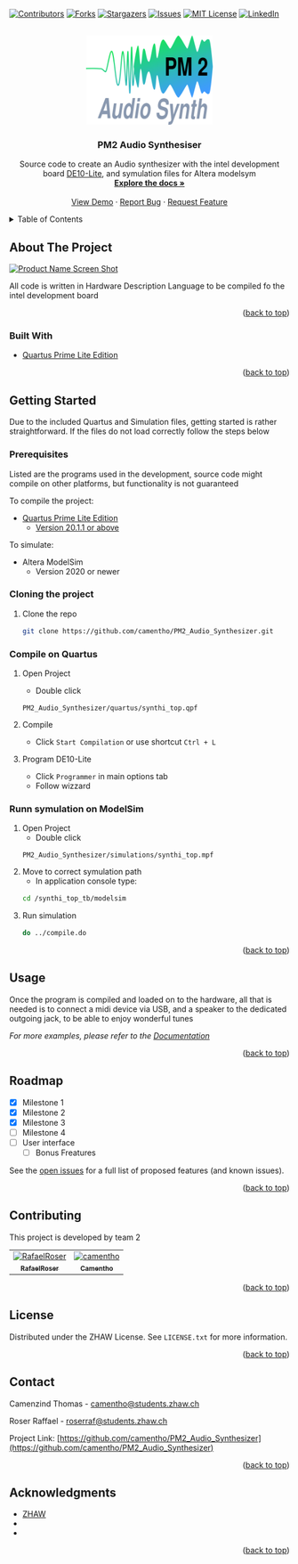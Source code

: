 <div id="top"></div>

<!-- PROJECT SHIELDS -->
<!--
*** I'm using markdown "reference style" links for readability.
*** Reference links are enclosed in brackets [ ] instead of parentheses ( ).
*** See the bottom of this document for the declaration of the reference variables
*** for contributors-url, forks-url, etc. This is an optional, concise syntax you may use.
*** https://www.markdownguide.org/basic-syntax/#reference-style-links
-->
[![Contributors][contributors-shield]][contributors-url]
[![Forks][forks-shield]][forks-url]
[![Stargazers][stars-shield]][stars-url]
[![Issues][issues-shield]][issues-url]
[![MIT License][license-shield]][license-url]
[![LinkedIn][linkedin-shield]][linkedin-url]



<!-- PROJECT LOGO -->
<br />
<div align="center">
  <a href="https://github.com/camentho/PM2_Audio_Synthesizer">
    <img src="Images/logo.svg" alt="Logo" width="228" height="160">
  </a>

<h3 align="center">PM2 Audio Synthesiser</h3>

  <p align="center">
    Source code to create an Audio synthesizer with the intel development board <a href="https://www.intel.com/content/dam/www/programmable/us/en/portal/dsn/42/doc-us-dsnbk-42-2912030810549-de10-lite-user-manual.pdf"> DE10-Lite</a>, and symulation files for Altera modelsym
    <br />
    <a href="https://github.com/camentho/PM2_Audio_Synthesizer"><strong>Explore the docs »</strong></a>
    <br />
    <br />
    <a href="https://github.com/camentho/PM2_Audio_Synthesizer">View Demo</a>
    ·
    <a href="https://github.com/camentho/PM2_Audio_Synthesizer/issues">Report Bug</a>
    ·
    <a href="https://github.com/camentho/PM2_Audio_Synthesizer/issues">Request Feature</a>
  </p>
</div>



<!-- TABLE OF CONTENTS -->
<details>
  <summary>Table of Contents</summary>
  <ol>
    <li>
      <a href="#about-the-project">About The Project</a>
      <ul>
        <li><a href="#built-with">Built With</a></li>
      </ul>
    </li>
    <li>
      <a href="#getting-started">Getting Started</a>
      <ul>
        <li><a href="#prerequisites">Prerequisites</a></li>
        <li><a href="#installation">Installation</a></li>
      </ul>
    </li>
    <li><a href="#usage">Usage</a></li>
    <li><a href="#roadmap">Roadmap</a></li>
    <li><a href="#contributing">Contributing</a></li>
    <li><a href="#license">License</a></li>
    <li><a href="#contact">Contact</a></li>
    <li><a href="#acknowledgments">Acknowledgments</a></li>
  </ol>
</details>



<!-- ABOUT THE PROJECT -->
## About The Project

[![Product Name Screen Shot][product-screenshot]](https://example.com)

All code is written in Hardware Description Language to be compiled fo the intel development board 

<p align="right">(<a href="#top">back to top</a>)</p>



### Built With

* [Quartus Prime Lite Edition](https://www.intel.com/content/www/us/en/software/programmable/quartus-prime/download.html)

<p align="right">(<a href="#top">back to top</a>)</p>



<!-- GETTING STARTED -->
## Getting Started

Due to the included Quartus and Simulation files, getting started is rather straightforward. If the files do not load correctly follow the steps below

### Prerequisites
Listed are the programs used in the development, source code might compile on other platforms, but functionality is not guaranteed

To compile the project:
* [Quartus Prime Lite Edition](https://www.intel.com/content/www/us/en/software/programmable/quartus-prime/download.html)
	- [Version 20.1.1 or above](https://www.intel.com/content/www/us/en/collections/products/fpga/software/downloads.html?edition=standard&s=Newest&f:guidetmD240C377263B4C70A4EA0E452D0182CA=[Intel%C2%AE%20Quartus%C2%AE%20Prime%20Design%20Software;Intel%C2%AE%20Quartus%C2%AE%20Prime%20Lite%20Edition;20.1.1])

To simulate:
* Altera ModelSim
  - Version 2020 or newer

### Cloning the project

1. Clone the repo
   ```sh
   git clone https://github.com/camentho/PM2_Audio_Synthesizer.git
   ```

### Compile on Quartus

1. Open Project
   - Double click
   ```path
   PM2_Audio_Synthesizer/quartus/synthi_top.qpf
   ```
2. Compile
   - Click `Start Compilation` or use shortcut
   `Ctrl + L`

3. Program DE10-Lite
   - Click `Programmer` in main options tab
   - Follow wizzard

### Runn symulation on ModelSim

1. Open Project
   - Double click
   ```path
   PM2_Audio_Synthesizer/simulations/synthi_top.mpf
   ```
2. Move to correct symulation path
   - In application console type:
   ```sh
   cd /synthi_top_tb/modelsim
   ```
2. Run simulation
   ```sh
   do ../compile.do
   ```

<p align="right">(<a href="#top">back to top</a>)</p>



<!-- USAGE EXAMPLES -->
## Usage

Once the program is compiled and loaded on to the hardware, all that is needed is to connect a midi device via USB, and a speaker to the dedicated outgoing jack, to be able to enjoy wonderful tunes  

_For more examples, please refer to the [Documentation](https://www.youtube.com/watch?v=dQw4w9WgXcQ)_

<p align="right">(<a href="#top">back to top</a>)</p>



<!-- ROADMAP -->
## Roadmap

- [x] Milestone 1
- [x] Milestone 2
- [x] Milestone 3
- [ ] Milestone 4
- [ ] User interface
  - [ ] Bonus Freatures

See the [open issues](https://github.com/camentho/PM2_Audio_Synthesizer/issues) for a full list of proposed features (and known issues).

<p align="right">(<a href="#top">back to top</a>)</p>



<!-- CONTRIBUTING -->
## Contributing

This project is developed by team 2

<!-- readme: contributors -start -->
<table>
<tr>
    <td align="center">
        <a href="https://github.com/RafaelRoser">
            <img src="https://avatars.githubusercontent.com/u/101706466?v=4" width="100;" alt="RafaelRoser"/>
            <br />
            <sub><b>RafaelRoser</b></sub>
        </a>
    </td>
    <td align="center">
        <a href="https://github.com/camentho">
            <img src="https://avatars.githubusercontent.com/u/101705711?v=4" width="100;" alt="camentho"/>
            <br />
            <sub><b>Camentho</b></sub>
        </a>
    </td></tr>
</table>
<!-- readme: contributors -end -->

<p align="right">(<a href="#top">back to top</a>)</p>



<!-- LICENSE -->
## License

Distributed under the ZHAW License. See `LICENSE.txt` for more information.

<p align="right">(<a href="#top">back to top</a>)</p>



<!-- CONTACT -->
## Contact

Camenzind Thomas - camentho@students.zhaw.ch

Roser Raffael - roserraf@students.zhaw.ch

Project Link: [https://github.com/camentho/PM2_Audio_Synthesizer](https://github.com/camentho/PM2_Audio_Synthesizer)

<p align="right">(<a href="#top">back to top</a>)</p>



<!-- ACKNOWLEDGMENTS -->
## Acknowledgments

* [ZHAW](https://www.zhaw.ch)
* []()
* []()

<p align="right">(<a href="#top">back to top</a>)</p>



<!-- MARKDOWN LINKS & IMAGES -->
<!-- https://www.markdownguide.org/basic-syntax/#reference-style-links -->
[contributors-shield]: https://img.shields.io/github/contributors/camentho/PM2_Audio_Synthesizer.svg?style=for-the-badge
[contributors-url]: https://github.com/camentho/PM2_Audio_Synthesizer/graphs/contributors
[forks-shield]: https://img.shields.io/github/forks/camentho/PM2_Audio_Synthesizer.svg?style=for-the-badge
[forks-url]: https://github.com/camentho/PM2_Audio_Synthesizer/network/members
[stars-shield]: https://img.shields.io/github/stars/camentho/PM2_Audio_Synthesizer.svg?style=for-the-badge
[stars-url]: https://github.com/camentho/PM2_Audio_Synthesizer/stargazers
[issues-shield]: https://img.shields.io/github/issues/camentho/PM2_Audio_Synthesizer.svg?style=for-the-badge
[issues-url]: https://github.com/camentho/PM2_Audio_Synthesizer/issues
[license-shield]: https://img.shields.io/github/license/camentho/PM2_Audio_Synthesizer.svg?style=for-the-badge
[license-url]: https://github.com/camentho/PM2_Audio_Synthesizer/blob/master/LICENSE.txt
[linkedin-shield]: https://img.shields.io/badge/-LinkedIn-black.svg?style=for-the-badge&logo=linkedin&colorB=555
[linkedin-url]: https://linkedin.com/in/linkedin_username
[product-screenshot]: images/screenshot.png
